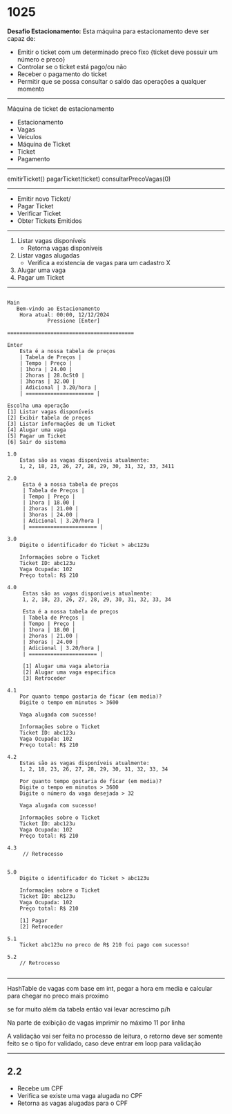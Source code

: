 # 1025
**Desafio Estacionamento:** Esta máquina para estacionamento deve ser capaz de:

- Emitir o ticket com um determinado preco fixo {ticket deve possuir um número e preco}
- Controlar se o ticket está pago/ou não
- Receber o pagamento do ticket
- Permitir que se possa consultar o saldo das operações a qualquer momento

---

Máquina de ticket de estacionamento

- Estacionamento
- Vagas
- Veículos
- Máquina de Ticket
- Ticket
- Pagamento

--- 

emitirTicket()
pagarTicket(ticket)
consultarPrecoVagas(0)

---

- Emitir novo Ticket/
- Pagar Ticket
- Verificar Ticket
- Obter Tickets Emitidos

---

1. Listar vagas disponíveis
   - Retorna vagas disponíveis
2. Listar vagas alugadas
   - Verifica a existencia de vagas para um cadastro X
3. Alugar uma vaga
4. Pagar um Ticket


---

```

Main
   Bem-vindo ao Estacionamento
	Hora atual: 00:00, 12/12/2024
			 Pressione [Enter]

=========================================

Enter
	Esta é a nossa tabela de preços
	| Tabela de Preços |
	| Tempo | Preço |
	| 1hora | 24.00 |
	| 2horas | 28.0cSt0 |
	| 3horas | 32.00 |
	| Adicional | 3.20/hora |
	| ====================== |

Escolha uma operação
[1] Listar vagas disponíveis  
[2] Exibir tabela de preços  
[3] Listar informações de um Ticket  
[4] Alugar uma vaga  
[5] Pagar um Ticket  
[6] Sair do sistema

1.0
	Estas são as vagas disponíveis atualmente:
	1, 2, 18, 23, 26, 27, 28, 29, 30, 31, 32, 33, 3411

2.0
	 Esta é a nossa tabela de preços
	 | Tabela de Preços |
	 | Tempo | Preço |
	 | 1hora | 18.00 |
	 | 2horas | 21.00 |
	 | 3horas | 24.00 |
	 | Adicional | 3.20/hora |
	 | ====================== |

3.0
	Digite o identificador do Ticket > abc123u 

	Informações sobre o Ticket
	Ticket ID: abc123u
	Vaga Ocupada: 102
	Preço total: R$ 210

4.0
	 Estas são as vagas disponíveis atualmente:
	 1, 2, 18, 23, 26, 27, 28, 29, 30, 31, 32, 33, 34
	
	 Esta é a nossa tabela de preços
	 | Tabela de Preços |
	 | Tempo | Preço |
	 | 1hora | 18.00 |
	 | 2horas | 21.00 |
	 | 3horas | 24.00 |
	 | Adicional | 3.20/hora |
	 | ====================== |
	
	 [1] Alugar uma vaga aletoria
	 [2] Alugar uma vaga especifica
	 [3] Retroceder

4.1
	Por quanto tempo gostaria de ficar (em media)?
	Digite o tempo em minutos > 3600
	
	Vaga alugada com sucesso!

	Informações sobre o Ticket
	Ticket ID: abc123u
	Vaga Ocupada: 102
	Preço total: R$ 210

4.2
	Estas são as vagas disponíveis atualmente:
	1, 2, 18, 23, 26, 27, 28, 29, 30, 31, 32, 33, 34

	Por quanto tempo gostaria de ficar (em media)?
	Digite o tempo em minutos > 3600
	Digite o número da vaga desejada > 32

	Vaga alugada com sucesso!

	Informações sobre o Ticket
	Ticket ID: abc123u
	Vaga Ocupada: 102
	Preço total: R$ 210

4.3
	 // Retrocesso


5.0
	Digite o identificador do Ticket > abc123u 

	Informações sobre o Ticket
	Ticket ID: abc123u
	Vaga Ocupada: 102
	Preço total: R$ 210

	[1] Pagar
	[2] Retroceder

5.1
	Ticket abc123u no preco de R$ 210 foi pago com sucesso!

5.2
	// Retrocesso


```


---

HashTable de vagas com base em int, pegar a hora em media e calcular para chegar no preco mais proximo

se for muito além da tabela então vai levar acrescimo p/h

Na parte de exibição de vagas imprimir no máximo 11 por linha

A validação vai ser feita no processo de leitura, o retorno deve ser somente feito se o tipo for validado, caso deve entrar em loop para validação

---
## 2.2

- Recebe um CPF
- Verifica se existe uma vaga alugada no CPF
- Retorna as vagas alugadas para o CPF 

